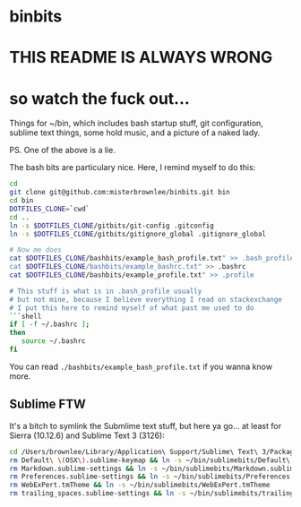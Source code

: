 binbits
=======

# THIS README IS ALWAYS WRONG 
# so watch the fuck out...

Things for ~/bin, which includes bash startup stuff, git configuration, sublime text things, some hold music, and a picture of a naked lady.

PS. One of the above is a lie.

The bash bits are particulary nice.  Here, I remind myself to do this:
```bash
cd
git clone git@github.com:misterbrownlee/binbits.git bin
cd bin
DOTFILES_CLONE=`cwd`
cd ..
ln -s $DOTFILES_CLONE/gitbits/git-config .gitconfig
ln -s $DOTFILES_CLONE/gitbits/gitignore_global .gitignore_global

# Now me does
cat $DOTFILES_CLONE/bashbits/example_bash_profile.txt" >> .bash_profile
cat $DOTFILES_CLONE/bashbits/example_bashrc.txt" >> .bashrc
cat $DOTFILES_CLONE/bashbits/example_profile.txt" >> .profile

# This stuff is what is in .bash_profile usually
# but not mine, because I believe everything I read on stackexchange
# I put this here to remind myself of what past me used to do
```shell
if [ -f ~/.bashrc ]; 
then
   source ~/.bashrc
fi
```

You can read `./bashbits/example_bash_profile.txt` if you wanna know more.

## Sublime FTW
It's a bitch to symlink the Submlime text stuff, but here ya go... at least for Sierra (10.12.6) and Sublime Text 3 (3126):

```bash
cd /Users/brownlee/Library/Application\ Support/Sublime\ Text\ 3/Packages/User
rm Default\ \(OSX\).sublime-keymap && ln -s ~/bin/sublimebits/Default\ \(OSX\).sublime-keymap
rm Markdown.sublime-settings && ln -s ~/bin/sublimebits/Markdown.sublime-settings
rm Preferences.sublime-settings && ln -s ~/bin/sublimebits/Preferences.sublime-settings
rm WebExPert.tmTheme && ln -s ~/bin/sublimebits/WebExPert.tmTheme
rm trailing_spaces.sublime-settings && ln -s ~/bin/sublimebits/trailing_spaces.sublime-settings
```
